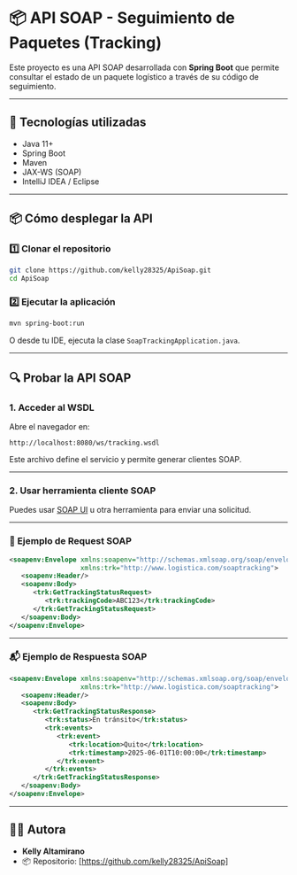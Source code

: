 # 📦 API SOAP - Seguimiento de Paquetes (Tracking)

Este proyecto es una API SOAP desarrollada con **Spring Boot** que permite consultar el estado de un paquete logístico a través de su código de seguimiento.

---

## 🚀 Tecnologías utilizadas

- Java 11+
- Spring Boot
- Maven
- JAX-WS (SOAP)
- IntelliJ IDEA / Eclipse

---

## 📦 Cómo desplegar la API

### 1️⃣ Clonar el repositorio

```bash
git clone https://github.com/kelly28325/ApiSoap.git
cd ApiSoap
```

### 2️⃣ Ejecutar la aplicación

```bash
mvn spring-boot:run
```

O desde tu IDE, ejecuta la clase `SoapTrackingApplication.java`.

---

## 🔍 Probar la API SOAP

### 1. Acceder al WSDL

Abre el navegador en:

```
http://localhost:8080/ws/tracking.wsdl
```

Este archivo define el servicio y permite generar clientes SOAP.

---

### 2. Usar herramienta cliente SOAP

Puedes usar [SOAP UI](https://www.soapui.org/) u otra herramienta para enviar una solicitud. 

---

### 🧪 Ejemplo de Request SOAP

```xml
<soapenv:Envelope xmlns:soapenv="http://schemas.xmlsoap.org/soap/envelope/"
                  xmlns:trk="http://www.logistica.com/soaptracking">
   <soapenv:Header/>
   <soapenv:Body>
      <trk:GetTrackingStatusRequest>
         <trk:trackingCode>ABC123</trk:trackingCode>
      </trk:GetTrackingStatusRequest>
   </soapenv:Body>
</soapenv:Envelope>
```

---

### 📬 Ejemplo de Respuesta SOAP

```xml
<soapenv:Envelope xmlns:soapenv="http://schemas.xmlsoap.org/soap/envelope/"
                  xmlns:trk="http://www.logistica.com/soaptracking">
   <soapenv:Header/>
   <soapenv:Body>
      <trk:GetTrackingStatusResponse>
         <trk:status>En tránsito</trk:status>
         <trk:events>
            <trk:event>
               <trk:location>Quito</trk:location>
               <trk:timestamp>2025-06-01T10:00:00</trk:timestamp>
            </trk:event>
         </trk:events>
      </trk:GetTrackingStatusResponse>
   </soapenv:Body>
</soapenv:Envelope>
```

---

## 🧑‍💻 Autora

- **Kelly Altamirano**
- 📦 Repositorio: [https://github.com/kelly28325/ApiSoap]

